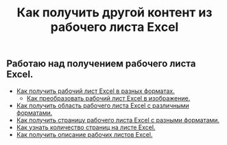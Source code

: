 ﻿---
title: Как получить другой контент из рабочего листа Excel
second_title: Aspose.Cells Cloud Documen
linktitle: Ge
type: docs
url: /ru/worksheets/get/
keywords: How to get different content from an Excel worksheet
description: Aspose.Cells Cloud REST API поддерживает получение различного контента из Excel Worksheet. SDK поддерживает различные языки разработки. Они включают Android, C#, Go, Java, NodeJS, Perl, PHP, Python, Ruby и Swift
weight: 20
kwords: Excel, Office Облако, REST API, Электронная таблица, PDF, CSV, Json, Markdown, Как получить другой контент из рабочего листа Excel
---
## Работаю над получением рабочего листа Excel.

- [Как получить рабочий лист Excel в разных форматах.](/cells/ru/worksheets/get-worksheet/) 
    - [Как преобразовать рабочий лист Excel в изображение.](/cells/ru/worksheets/to-image/)
- [Как получить область рабочего листа Excel с различными форматами.](/cells/ru/worksheets/area-to-different-formats/)
- [Как получить страницу рабочего листа Excel с разными форматами.](/cells/ru/get-worksheet-for-page-index/) 
- [Как узнать количество страниц на листе Excel.](/cells/ru/worksheets/page-count/) 
- [Как получить описание рабочих листов Excel.](/cells/ru/worksheets/get-all/) 


